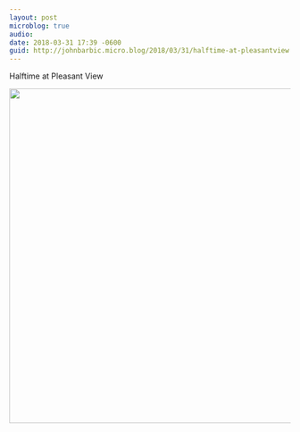 ```yaml
---
layout: post
microblog: true
audio: 
date: 2018-03-31 17:39 -0600
guid: http://johnbarbic.micro.blog/2018/03/31/halftime-at-pleasantview.html
---
```

Halftime at Pleasant View

<img src="http://www.barbic.com/uploads/2018/890b7b6ac3.jpg" width="600" height="600" />

